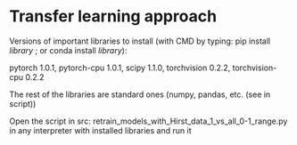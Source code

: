 # Transfer learning approach

Versions of important libraries to install (with CMD by typing: pip install _library_ ; or conda install _library_): 

pytorch 1.0.1, pytorch-cpu 1.0.1, scipy 1.1.0, torchvision 0.2.2, torchvision-cpu 0.2.2

The rest of the libraries are standard ones (numpy, pandas, etc. (see in script))

Open the script in src: retrain_models_with_Hirst_data_1_vs_all_0-1_range.py in any interpreter with installed libraries and run it
